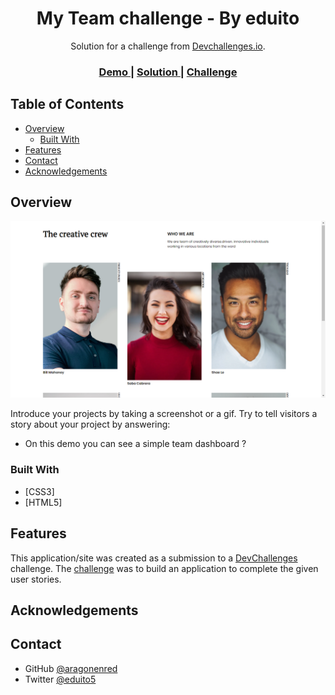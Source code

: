 <!-- Please update value in the {}  -->

<h1 align="center">My Team challenge - By eduito</h1>

<div align="center">
   Solution for a challenge from  <a href="http://devchallenges.io" target="_blank">Devchallenges.io</a>.
</div>

<div align="center">
  <h3>
    <a href="https://aragonenred.github.io/devchallenge-MyTeam/index.html">
      Demo
    </a>
    <span> | </span>
    <a href="https://github.com/aragonenred/devchallenge-MyTeam">
      Solution
    </a>
    <span> | </span>
    <a href="https://devchallenges.io/challenges/hhmesazsqgKXrTkYkt0U">
      Challenge
    </a>
  </h3>
</div>

<!-- TABLE OF CONTENTS -->

## Table of Contents

- [Overview](#overview)
  - [Built With](#built-with)
- [Features](#features)
- [Contact](#contact)
- [Acknowledgements](#acknowledgements)

<!-- OVERVIEW -->

## Overview

![screenshot](https://github.com/aragonenred/devchallenge-MyTeam/blob/main/img/print.png)

Introduce your projects by taking a screenshot or a gif. Try to tell visitors a story about your project by answering:

- On this demo you can see a simple team dashboard ?


### Built With

<!-- This section should list any major frameworks that you built your project using. Here are a few examples.-->

- [CSS3]
- [HTML5]

## Features

<!-- List the features of your application or follow the template. Don't share the figma file here :) -->

This application/site was created as a submission to a [DevChallenges](https://devchallenges.io/challenges) challenge. The [challenge](https://devchallenges.io/challenges/hhmesazsqgKXrTkYkt0U) was to build an application to complete the given user stories.


## Acknowledgements

<!-- This section should list any articles or add-ons/plugins that helps you to complete the project. This is optional but it will help you in the future. For exmpale -->



## Contact

- GitHub [@aragonenred](https://github.com/aragonenred)
- Twitter [@eduito5](https://twitter.com/Eduito5)
